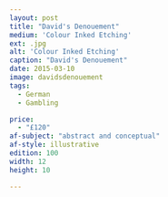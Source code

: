 ```yaml
---
layout: post
title: "David's Denouement"
medium: 'Colour Inked Etching'
ext: .jpg
alt: 'Colour Inked Etching'
caption: "David's Denouement"
date: 2015-03-10
image: davidsdenouement
tags:
  - German
  - Gambling

price:
  - "£120"
af-subject: "abstract and conceptual"
af-style: illustrative
edition: 100
width: 12
height: 10

---
```

